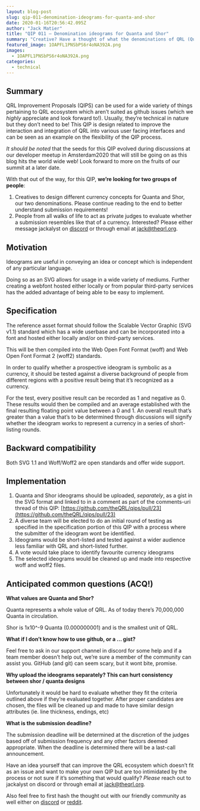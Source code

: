 ```yaml
---
layout: blog-post
slug: qip-011-denomination-ideograms-for-quanta-and-shor
date: 2020-01-16T20:56:42.095Z
author: "Jack Matier"
title: "QIP 011 — Denomination ideograms for Quanta and Shor"
summary: "Creative? Have a thought of what the denominations of QRL (Quanta, Shor) should look like? Lets see them!"
featured_image: 1OAPFL1PNSbPS6r4oNA392A.png
images:
  - 1OAPFL1PNSbPS6r4oNA392A.png
categories:
  - technical
---
```


## Summary

QRL Improvement Proposals (QIPS) can be used for a wide variety of things pertaining to QRL ecosystem which aren’t suited as github issues (which we *highly* appreciate and look forward to!). Usually, they’re technical in nature but they don’t need to be! This QIP is design related to improve the interaction and integration of QRL into various user facing interfaces and can be seen as an example on the flexibility of the QIP process.

*It should be noted* that the seeds for this QIP evolved during discussions at our developer meetup in Amsterdam2020 that will still be going on as this blog hits the world wide web! Look forward to more on the fruits of our summit at a later date.

With that out of the way, for this QIP, **we’re looking for two groups of people**:

1. Creatives to design different currency concepts for Quanta and Shor, our two denominations. Please continue reading to the end to better understand submission requirements!
1. People from all walks of life to act as private judges to evaluate whether a submission resembles like that of a currency. Interested? Please either message jackalyst on [discord](https://discord.gg/jBT6BEp) or through email at jack@theqrl.org.

## Motivation

Ideograms are useful in conveying an idea or concept which is independent of any particular language.

Doing so as an SVG allows for usage in a wide variety of mediums. Further creating a webfont hosted either locally or from popular third-party services has the added advantage of being able to be easy to implement.

## Specification

The reference asset format should follow the Scalable Vector Graphic (SVG v1.1) standard which has a wide userbase and can be incorporated into a font and hosted either locally and/or on third-party services.

This will be then compiled into the Web Open Font Format (woff) and Web Open Font Format 2 (woff2) standards.

In order to qualify whether a prospective ideogram is symbolic as a currency, it should be tested against a diverse background of people from different regions with a positive result being that it’s recognized as a currency.

For the test, every positive result can be recorded as 1 and negative as 0. These results would then be compiled and an average established with the final resulting floating point value between a 0 and 1. An overall result that’s greater than a value that’s to be determined through discussions will signify whether the ideogram works to represent a currency in a series of short-listing rounds.

## Backward compatibility

Both SVG 1.1 and Woff/Woff2 are open standards and offer wide support.

## Implementation

1. Quanta and Shor ideograms should be uploaded, *separately*, as a gist in the SVG format and linked to in a comment as part of the comments-uri thread of this QIP: [https://github.com/theQRL/qips/pull/23](https://github.com/theQRL/qips/pull/23)
1. A diverse team will be elected to do an initial round of testing as specified in the specification portion of this QIP with a process where the submitter of the ideogram wont be identified.
1. Ideograms would be short-listed and tested against a wider audience less familiar with QRL and short-listed further.
1. A vote would take place to identify favourite currency ideograms
1. The selected ideograms would be cleaned up and made into respective woff and woff2 files.

## Anticipated common questions (ACQ!)

**What values are Quanta and Shor?**

Quanta represents a whole value of QRL. As of today there’s 70,000,000 Quanta in circulation.

Shor is 1x10^-9 Quanta (0.000000001) and is the smallest unit of QRL.

**What if I don’t know how to use github, or a … gist?**

Feel free to ask in our support channel in discord for some help and if a team member doesn’t help out, we’re sure a member of the community can assist you. GitHub (and git) can seem scary, but it wont bite, promise.

**Why upload the ideograms separately? This can hurt consistency between shor / quanta designs**

Unfortunately it would be hard to evaluate whether they fit the criteria outlined above if they’re evaluated together. After proper candidates are chosen, the files will be cleaned up and made to have similar design attributes (ie. line thickness, endings, etc)

**What is the submission deadline?**

The submission deadline will be determined at the discretion of the judges based off of submission frequency and any other factors deemed appropriate. When the deadline is determined there will be a last-call announcement.

Have an idea yourself that can improve the QRL ecosystem which doesn’t fit as an issue and want to make your own QIP but are too intimidated by the process or not sure if it’s something that would qualify? *Please* reach out to jackalyst on discord or through email at jack@theqrl.org.

Also feel free to first hash the thought out with our friendly community as well either on [discord](https://discord.gg/jBT6BEp) or [reddit](https://reddit.com/r/QRL).
